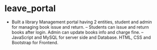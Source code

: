 # leave_portal
- Built a library Management portal having 2 entities, student and admin for managing book issue and return.
– Students can issue and return books after login. Admin can update books info and charge fine.
– JavaScript and MySQL for server side and Database. HTML, CSS and Bootstrap for Frontend.
